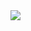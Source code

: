 <picture>
  <source
    srcset="https://github-readme-stats.vercel.app/api?username=PsSergio&show_icons=true&theme=dracula"
    media="(prefers-color-scheme: dark)"
  />
  <source
    srcset="https://github-readme-stats.vercel.app/api?username=PsSergio&show_icons=true"
    media="(prefers-color-scheme: light), (prefers-color-scheme: no-preference)"
  />
  <img src="https://github-readme-stats.vercel.app/api?username=PsSergio&show_icons=true" />
</picture>
